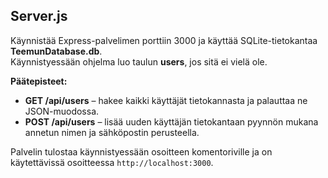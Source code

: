 
## Server.js
Käynnistää Express-palvelimen porttiin 3000 ja käyttää SQLite-tietokantaa **TeemunDatabase.db**.  
Käynnistyessään ohjelma luo taulun **users**, jos sitä ei vielä ole.

**Päätepisteet:**
- **GET /api/users** – hakee kaikki käyttäjät tietokannasta ja palauttaa ne JSON-muodossa.  
- **POST /api/users** – lisää uuden käyttäjän tietokantaan pyynnön mukana annetun nimen ja sähköpostin perusteella.

Palvelin tulostaa käynnistyessään osoitteen komentoriville ja on käytettävissä osoitteessa `http://localhost:3000`.
